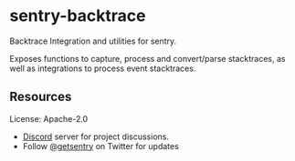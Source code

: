 # sentry-backtrace

Backtrace Integration and utilities for sentry.

Exposes functions to capture, process and convert/parse stacktraces, as well
as integrations to process event stacktraces.

## Resources

License: Apache-2.0

- [Discord](https://discord.gg/ez5KZN7) server for project discussions.
- Follow [@getsentry](https://twitter.com/getsentry) on Twitter for updates
